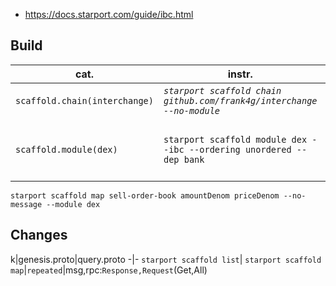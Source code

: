 - https://docs.starport.com/guide/ibc.html

## Build
cat.|instr.|output
-|-|-
```scaffold.chain(interchange)```|*```starport scaffold chain github.com/frank4g/interchange --no-module```*|*```app/,cmd,/docs/,testutil/,vue/,config.yml```<br><br>```go.mod,go.sum,readme.md,.github/,.gitignore```*
```scaffold.module(dex)```|```starport scaffold module dex --ibc --ordering unordered --dep bank```|generated:```proto/dex/(tx,query,genesis,params)+packet.proto```<br>```x/dex/+module_ibc.go```<br>```testutil/keeper/dex.go```<br><br>modified:```app/app.go,docs/static/openapi.yml```
```starport scaffold map sell-order-book amountDenom priceDenom --no-message --module dex```
## Changes
k|genesis.proto|query.proto
-|-
```starport scaffold list```|
```starport scaffold map```|```repeated```|msg,rpc:```Response,Request```(Get,All)
